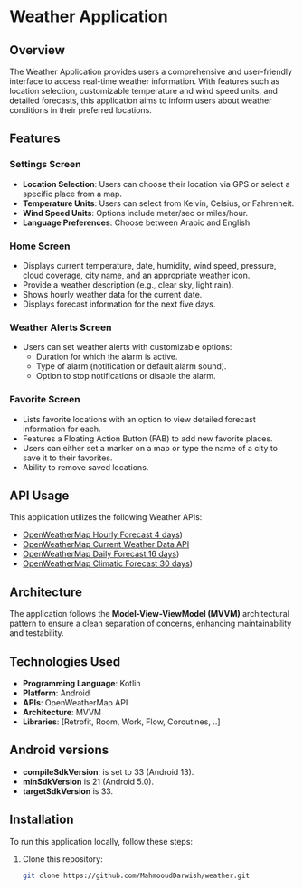 # Weather Application

## Overview

The Weather Application provides users a comprehensive and user-friendly interface to access real-time weather information. With features such as location selection, customizable temperature and wind speed units, and detailed forecasts, this application aims to inform users about weather conditions in their preferred locations.

## Features

### Settings Screen
- **Location Selection**: Users can choose their location via GPS or select a specific place from a map.
- **Temperature Units**: Users can select from Kelvin, Celsius, or Fahrenheit.
- **Wind Speed Units**: Options include meter/sec or miles/hour.
- **Language Preferences**: Choose between Arabic and English.

### Home Screen
- Displays current temperature, date, humidity, wind speed, pressure, cloud coverage, city name, and an appropriate weather icon.
- Provide a weather description (e.g., clear sky, light rain).
- Shows hourly weather data for the current date.
- Displays forecast information for the next five days.

### Weather Alerts Screen
- Users can set weather alerts with customizable options:
  - Duration for which the alarm is active.
  - Type of alarm (notification or default alarm sound).
  - Option to stop notifications or disable the alarm.

### Favorite Screen
- Lists favorite locations with an option to view detailed forecast information for each.
- Features a Floating Action Button (FAB) to add new favorite places.
- Users can either set a marker on a map or type the name of a city to save it to their favorites.
- Ability to remove saved locations.

## API Usage

This application utilizes the following Weather APIs:
- [OpenWeatherMap Hourly Forecast 4 days](https://openweathermap.org/api/hourly-forecast))
- [OpenWeatherMap Current Weather Data API]([https://openweathermap.org/current](https://openweathermap.org/current))
- [OpenWeatherMap Daily Forecast 16 days]([https://openweathermap.org/forecast16))
- [OpenWeatherMap Climatic Forecast 30 days](https://openweathermap.org/api/forecast30))


## Architecture

The application follows the **Model-View-ViewModel (MVVM)** architectural pattern to ensure a clean separation of concerns, enhancing maintainability and testability.

## Technologies Used
- **Programming Language**: Kotlin
- **Platform**: Android
- **APIs**: OpenWeatherMap API
- **Architecture**: MVVM
- **Libraries**: [Retrofit, Room, Work, Flow, Coroutines, ..]

## Android versions
- **compileSdkVersion**: is set to 33 (Android 13).
- **minSdkVersion** is 21 (Android 5.0).
- **targetSdkVersion** is 33.

## Installation

To run this application locally, follow these steps:

1. Clone this repository:
   ```bash
   git clone https://github.com/MahmooudDarwish/weather.git
